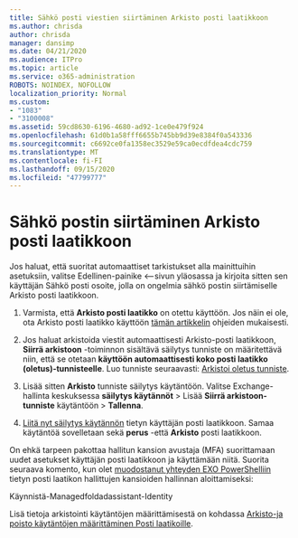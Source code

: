 ```yaml
---
title: Sähkö posti viestien siirtäminen Arkisto posti laatikkoon
ms.author: chrisda
author: chrisda
manager: dansimp
ms.date: 04/21/2020
ms.audience: ITPro
ms.topic: article
ms.service: o365-administration
ROBOTS: NOINDEX, NOFOLLOW
localization_priority: Normal
ms.custom:
- "1083"
- "3100008"
ms.assetid: 59cd8630-6196-4680-ad92-1ce0e479f924
ms.openlocfilehash: 61d0b1a58fff6655b745bb9d39e8384f0a543336
ms.sourcegitcommit: c6692ce0fa1358ec3529e59ca0ecdfdea4cdc759
ms.translationtype: MT
ms.contentlocale: fi-FI
ms.lasthandoff: 09/15/2020
ms.locfileid: "47799777"
---
```

# <a name="move-email-to-the-archive-mailbox"></a>Sähkö postin siirtäminen Arkisto posti laatikkoon

Jos haluat, että suoritat automaattiset tarkistukset alla mainittuihin asetuksiin, valitse Edellinen-painike <--sivun yläosassa ja kirjoita sitten sen käyttäjän Sähkö posti osoite, jolla on ongelmia sähkö postin siirtämiselle Arkisto posti laatikkoon.

1. Varmista, että **Arkisto posti laatikko** on otettu käyttöön. Jos näin ei ole, ota Arkisto posti laatikko käyttöön [tämän artikkelin](https://docs.microsoft.com/microsoft-365/compliance/enable-archive-mailboxes) ohjeiden mukaisesti.

2. Jos haluat arkistoida viestit automaattisesti Arkisto-posti laatikkoon, **Siirrä arkistoon** -toiminnon sisältävä säilytys tunniste on määritettävä niin, että se otetaan **käyttöön automaattisesti koko posti laatikko (oletus)-tunnisteelle**. Luo tunniste seuraavasti: [Arkistoi oletus tunniste](https://docs.microsoft.com/microsoft-365/compliance/set-up-an-archive-and-deletion-policy-for-mailboxes#create-a-custom-archive-default-policy-tag).

3. Lisää sitten **Arkisto** tunniste säilytys käytäntöön. Valitse Exchange-hallinta keskuksessa **säilytys käytännöt** > Lisää **Siirrä arkistoon-tunniste** käytäntöön > **Tallenna**.

4. [Liitä nyt säilytys käytännön](https://docs.microsoft.com/exchange/security-and-compliance/messaging-records-management/apply-retention-policy) tietyn käyttäjän posti laatikkoon. Samaa käytäntöä sovelletaan sekä **perus** -että **Arkisto** posti laatikkoon.

On ehkä tarpeen pakottaa hallitun kansion avustaja (MFA) suorittamaan uudet asetukset käyttäjän posti laatikkoon ja käyttämään niitä. Suorita seuraava komento, kun olet [muodostanut yhteyden EXO PowerShelliin](https://docs.microsoft.com/powershell/exchange/exchange-online/connect-to-exchange-online-powershell/connect-to-exchange-online-powershell?view=exchange-ps) tietyn posti laatikon hallittujen kansioiden hallinnan aloittamiseksi:
  
Käynnistä-Managedfoldadassistant-Identity <name of the mailbox>

Lisä tietoja arkistointi käytäntöjen määrittämisestä on kohdassa [Arkisto-ja poisto käytäntöjen määrittäminen Posti laatikoille](https://docs.microsoft.com/microsoft-365/compliance/set-up-an-archive-and-deletion-policy-for-mailboxes#step-1-enable-archive-mailboxes-for-users).
  